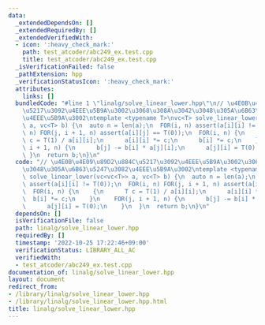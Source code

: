 ```yaml
---
data:
  _extendedDependsOn: []
  _extendedRequiredBy: []
  _extendedVerifiedWith:
  - icon: ':heavy_check_mark:'
    path: test_atcoder/abc249_ex.test.cpp
    title: test_atcoder/abc249_ex.test.cpp
  _isVerificationFailed: false
  _pathExtension: hpp
  _verificationStatusIcon: ':heavy_check_mark:'
  attributes:
    links: []
  bundledCode: "#line 1 \"linalg/solve_linear_lower.hpp\"\n// \u4E0B\u4E09\u89D2\u884C\
    \u5217\u3092\u4EEE\u5B9A\u3002\u3068\u308A\u3042\u3048\u305A\u6B63\u5247\u3082\
    \u4EEE\u5B9A\u3002\ntemplate <typename T>\nvc<T> solve_linear_lower(vc<vc<T>>\
    \ a, vc<T> b) {\n  auto n = len(a);\n  FOR(i, n) assert(a[i][i] != T(0));\n  FOR(i,\
    \ n) FOR(j, i + 1, n) assert(a[i][j] == T(0));\n  FOR(i, n) {\n    {\n      T\
    \ c = T(1) / a[i][i];\n      a[i][i] *= c;\n      b[i] *= c;\n    }\n    FOR(j,\
    \ i + 1, n) {\n      b[j] -= b[i] * a[j][i];\n      a[j][i] = T(0);\n    }\n \
    \ }\n  return b;\n}\n"
  code: "// \u4E0B\u4E09\u89D2\u884C\u5217\u3092\u4EEE\u5B9A\u3002\u3068\u308A\u3042\
    \u3048\u305A\u6B63\u5247\u3082\u4EEE\u5B9A\u3002\ntemplate <typename T>\nvc<T>\
    \ solve_linear_lower(vc<vc<T>> a, vc<T> b) {\n  auto n = len(a);\n  FOR(i, n)\
    \ assert(a[i][i] != T(0));\n  FOR(i, n) FOR(j, i + 1, n) assert(a[i][j] == T(0));\n\
    \  FOR(i, n) {\n    {\n      T c = T(1) / a[i][i];\n      a[i][i] *= c;\n    \
    \  b[i] *= c;\n    }\n    FOR(j, i + 1, n) {\n      b[j] -= b[i] * a[j][i];\n\
    \      a[j][i] = T(0);\n    }\n  }\n  return b;\n}\n"
  dependsOn: []
  isVerificationFile: false
  path: linalg/solve_linear_lower.hpp
  requiredBy: []
  timestamp: '2022-10-25 17:22:46+09:00'
  verificationStatus: LIBRARY_ALL_AC
  verifiedWith:
  - test_atcoder/abc249_ex.test.cpp
documentation_of: linalg/solve_linear_lower.hpp
layout: document
redirect_from:
- /library/linalg/solve_linear_lower.hpp
- /library/linalg/solve_linear_lower.hpp.html
title: linalg/solve_linear_lower.hpp
---
```

